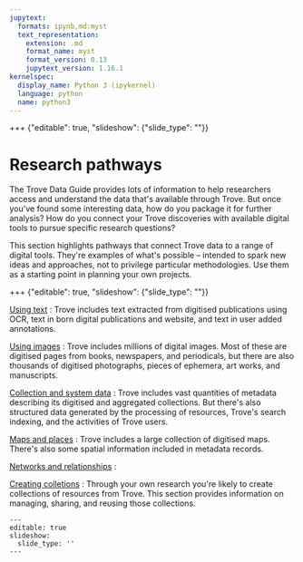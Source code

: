```yaml
---
jupytext:
  formats: ipynb,md:myst
  text_representation:
    extension: .md
    format_name: myst
    format_version: 0.13
    jupytext_version: 1.16.1
kernelspec:
  display_name: Python 3 (ipykernel)
  language: python
  name: python3
---
```


+++ {"editable": true, "slideshow": {"slide_type": ""}}

# Research pathways

The Trove Data Guide provides lots of information to help researchers access and understand the data that's available through Trove. But once you've found some interesting data, how do you package it for further analysis? How do you connect your Trove discoveries with available digital tools to pursue specific research questions? 

This section highlights pathways that connect Trove data to a range of digital tools. They're examples of what's possible – intended to spark new ideas and approaches, not to privilege particular methodologies. Use them as a starting point in planning your own projects.

+++ {"editable": true, "slideshow": {"slide_type": ""}}

[Using text](text/text)
: Trove includes text extracted from digitised publications using OCR, text in born digital publications and website, and text in user added annotations.

[Using images](images/images)
: Trove includes millions of digital images. Most of these are digitised pages from books, newspapers, and periodicals, but there are also thousands of digitised photographs, pieces of ephemera, art works, and manuscripts.

[Collection and system data](metadata/metadata)
: Trove includes vast quantities of metadata describing its digitised and aggregated collections. But there's also structured data generated by the processing of resources, Trove's search indexing, and the activities of Trove users.

[Maps and places](metadata/metadata)
: Trove includes a large collection of digitised maps. There's also some spatial information included in metadata records.

[Networks and relationships](networks/networks)
: &nbsp;

[Creating colletions](collections/collections)
: Through your own research you're likely to create collections of resources from Trove. This section provides information on managing, sharing, and reusing those collections.

```{code-cell} ipython3
---
editable: true
slideshow:
  slide_type: ''
---

```
